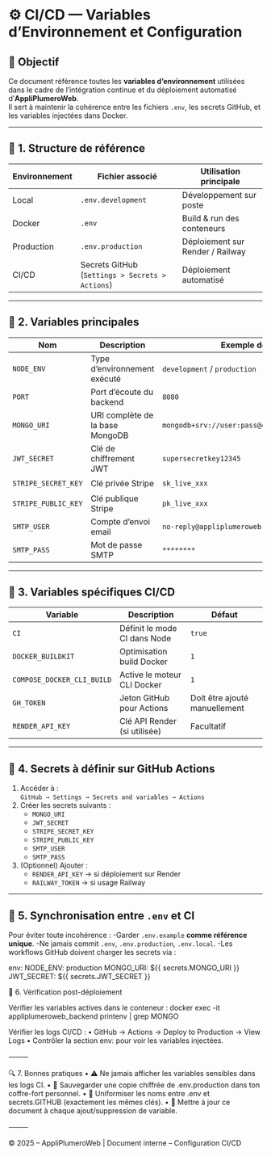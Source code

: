 # ⚙️ CI/CD — Variables d’Environnement et Configuration

## 🎯 Objectif

Ce document référence toutes les **variables d’environnement** utilisées dans le cadre de l’intégration continue et du déploiement automatisé d’**AppliPlumeroWeb**.  
Il sert à maintenir la cohérence entre les fichiers `.env`, les secrets GitHub, et les variables injectées dans Docker.

---

## 🧱 1. Structure de référence

| Environnement | Fichier associé                                 | Utilisation principale           |
| ------------- | ----------------------------------------------- | -------------------------------- |
| Local         | `.env.development`                              | Développement sur poste          |
| Docker        | `.env`                                          | Build & run des conteneurs       |
| Production    | `.env.production`                               | Déploiement sur Render / Railway |
| CI/CD         | Secrets GitHub (`Settings > Secrets > Actions`) | Déploiement automatisé           |

---

## 🔐 2. Variables principales

| Nom                 | Description                     | Exemple de valeur                                | Sensibilité  |
| ------------------- | ------------------------------- | ------------------------------------------------ | ------------ |
| `NODE_ENV`          | Type d’environnement exécuté    | `development` / `production`                     | Non sensible |
| `PORT`              | Port d’écoute du backend        | `8080`                                           | Non sensible |
| `MONGO_URI`         | URI complète de la base MongoDB | `mongodb+srv://user:pass@cluster.mongodb.net/db` | 🔒 Sensible  |
| `JWT_SECRET`        | Clé de chiffrement JWT          | `supersecretkey12345`                            | 🔒 Sensible  |
| `STRIPE_SECRET_KEY` | Clé privée Stripe               | `sk_live_xxx`                                    | 🔒 Sensible  |
| `STRIPE_PUBLIC_KEY` | Clé publique Stripe             | `pk_live_xxx`                                    | Moyenne      |
| `SMTP_USER`         | Compte d’envoi email            | `no-reply@appliplumeroweb.com`                   | 🔒 Sensible  |
| `SMTP_PASS`         | Mot de passe SMTP               | `********`                                       | 🔒 Sensible  |

---

## 🧩 3. Variables spécifiques CI/CD

| Variable                   | Description                  | Défaut                        |
| -------------------------- | ---------------------------- | ----------------------------- |
| `CI`                       | Définit le mode CI dans Node | `true`                        |
| `DOCKER_BUILDKIT`          | Optimisation build Docker    | `1`                           |
| `COMPOSE_DOCKER_CLI_BUILD` | Active le moteur CLI Docker  | `1`                           |
| `GH_TOKEN`                 | Jeton GitHub pour Actions    | Doit être ajouté manuellement |
| `RENDER_API_KEY`           | Clé API Render (si utilisée) | Facultatif                    |

---

## 🧰 4. Secrets à définir sur GitHub Actions

1. Accéder à :  
   `GitHub → Settings → Secrets and variables → Actions`
2. Créer les secrets suivants :
   - `MONGO_URI`
   - `JWT_SECRET`
   - `STRIPE_SECRET_KEY`
   - `STRIPE_PUBLIC_KEY`
   - `SMTP_USER`
   - `SMTP_PASS`
3. (Optionnel) Ajouter :
   - `RENDER_API_KEY` → si déploiement sur Render
   - `RAILWAY_TOKEN` → si usage Railway

---

## 🔄 5. Synchronisation entre `.env` et CI

Pour éviter toute incohérence :
-Garder `.env.example` **comme référence unique**.
-Ne jamais commit `.env`, `.env.production`, `.env.local`.
-Les workflows GitHub doivent charger les secrets via :

env:
NODE_ENV: production
MONGO_URI: ${{ secrets.MONGO_URI }}
JWT_SECRET: ${{ secrets.JWT_SECRET }}

🧠 6. Vérification post-déploiement

Vérifier les variables actives dans le conteneur :
docker exec -it appliplumeroweb_backend printenv | grep MONGO

Vérifier les logs CI/CD :
• GitHub → Actions → Deploy to Production → View Logs
• Contrôler la section env: pour voir les variables injectées.

⸻

🔍 7. Bonnes pratiques
• ⚠️ Ne jamais afficher les variables sensibles dans les logs CI.
• 💾 Sauvegarder une copie chiffrée de .env.production dans ton coffre-fort personnel.
• 🧩 Uniformiser les noms entre .env et secrets.GITHUB (exactement les mêmes clés).
• 🧰 Mettre à jour ce document à chaque ajout/suppression de variable.

⸻

© 2025 – AppliPlumeroWeb | Document interne – Configuration CI/CD

